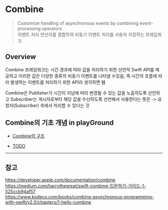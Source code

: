 # Combine

> Customize handling of asynchronous events by combining event-processing operators.
> <br/>
> 이벤트 처리 연산자를 결합하여 비동기 이벤트 처리를 사용자 지정하는 프레임워크
> <br/>

## Overview

Combine 프레임워크는 시간 경과에 따라 값을 처리하기 위한 선언적 Swift API를 제공하고 이러한 값은 다양한 종류의 비동기 이벤트를 나타낼 수있음, 즉 시간의 흐름에 따라 발생하는 이벤트를 처리하기 위한 API라 생각하면 됌
<br/>

Combine은 Publisher가 시간이 지남에 따라 변경될 수 있는 값을 노출하도록 선언하고 Subscriber는 게시자로부터 해당 값을 수신하도록 선언해서 사용한다는 뜻은 -> 요청자(Subscriber) 측에서 처리할 수 있다는 것
<br/>

## Combine의 기초 개념 in playGround

- [Combine의 구조](https://github.com/BOLTB0X/Combine/blob/main/CombineConcept/concept1.md)

- [TODO]()

---

## 참고

https://developer.apple.com/documentation/combine
<br/>
https://medium.com/harrythegreat/swift-combine-입문하기-가이드-1-525ccb94af57
<br/>
https://www.kodeco.com/books/combine-asynchronous-programming-with-swift/v2.0/chapters/1-hello-combine
<br/>
